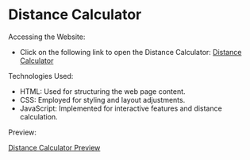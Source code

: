 Distance Calculator
====================

Accessing the Website:
   - Click on the following link to open the Distance Calculator: [Distance Calculator](https://amanrajput001.github.io/Projects/Distance_Calculator/)

Technologies Used:

- HTML: Used for structuring the web page content.
- CSS: Employed for styling and layout adjustments.
- JavaScript: Implemented for interactive features and distance calculation.

Preview:

[Distance Calculator Preview](preview.png)

